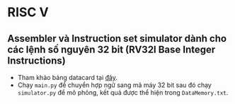# RISC V
## Assembler và Instruction set simulator dành cho các lệnh số nguyên 32 bit (RV32I Base Integer Instructions)  
- Tham khảo bảng datacard tại <a href="https://www.cs.sfu.ca/~ashriram/Courses/CS295/assets/notebooks/RISCV/RISCV_CARD.pdf" target="_blank">đây</a>.
- Chạy `main.py` để chuyển hợp ngữ sang mã máy 32 bit sau đó chạy `simulator.py` để mô phỏng, kết quả được thể hiện trong `DataMemory.txt`.
